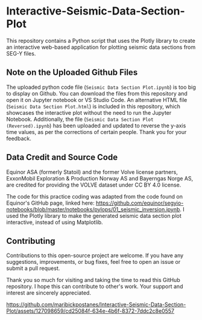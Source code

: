 # Interactive-Seismic-Data-Section-Plot
This repository contains a Python script that uses the Plotly library to create an interactive web-based application for plotting seismic data sections from SEG-Y files.

## Note on the Uploaded Github Files
The uploaded python code file (`Seismic Data Section Plot.ipynb`) is too big to display on Github. You can download the files from this repository and open it on Jupyter notebook or VS Studio Code. An alternative HTML file (`Seismic Data Section Plot.html`) is included in this repository, which showcases the interactive plot without the need to run the Jupyter Notebook. Additionally, the file (`Seismic Data Section Plot (Reversed).ipynb`) has been uploaded and updated to reverse the y-axis time values, as per the corrections of certain people. Thank you for your feedback.

## Data Credit and Source Code
Equinor ASA (formerly Statoil) and the former Volve license partners, ExxonMobil Exploration & Production Norway AS and Bayerngas Norge AS, are credited for providing the VOLVE dataset under CC BY 4.0 license.

The code for this practice coding was adapted from the code found on Equinor's GitHub page, linked here: https://github.com/equinor/segyio-notebooks/blob/master/notebooks/pylops/01_seismic_inversion.ipynb. I used the Plotly library to make the generated seismic data section plot interactive, instead of using Matplotlib.

## Contributing
Contributions to this open-source project are welcome. If you have any suggestions, improvements, or bug fixes, feel free to open an issue or submit a pull request.

Thank you so much for visiting and taking the time to read this GitHub repository. I hope this can contribute to other's work. Your support and interest are sincerely appreciated.

https://github.com/maribickpostanes/Interactive-Seismic-Data-Section-Plot/assets/127098659/cd25084f-634e-4b6f-8372-7ddc2c8e0557
